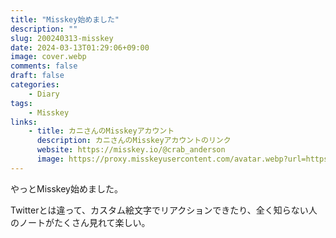 ```yaml
---
title: "Misskey始めました"
description: ""
slug: 200240313-misskey
date: 2024-03-13T01:29:06+09:00
image: cover.webp
comments: false
draft: false
categories:
    - Diary
tags:
    - Misskey
links:
    - title: カニさんのMisskeyアカウント
      description: カニさんのMisskeyアカウントのリンク
      website: https://misskey.io/@crab_anderson
      image: https://proxy.misskeyusercontent.com/avatar.webp?url=https%3A%2F%2Fmedia.misskeyusercontent.com%2Fio%2F380f8218-cb0c-4916-86e2-8e3bcde5b474.webp&avatar=1
---
```


やっとMisskey始めました。

Twitterとは違って、カスタム絵文字でリアクションできたり、全く知らない人のノートがたくさん見れて楽しい。